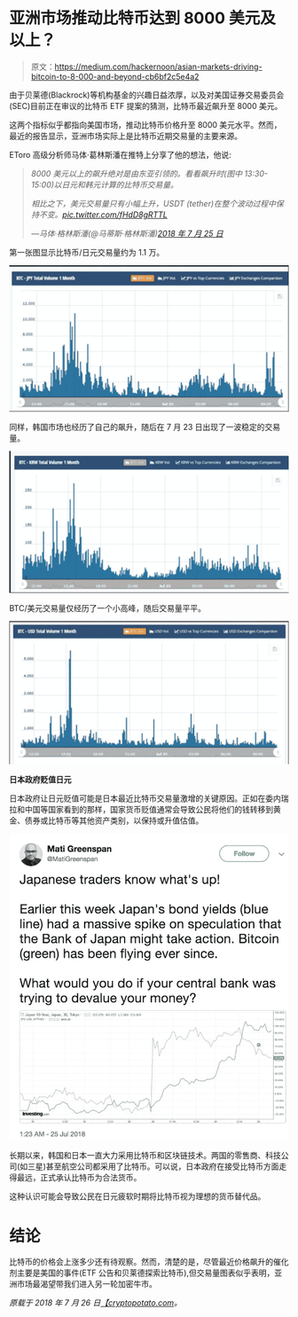 # 亚洲市场推动比特币达到 8000 美元及以上？

> 原文：<https://medium.com/hackernoon/asian-markets-driving-bitcoin-to-8-000-and-beyond-cb6bf2c5e4a2>

由于贝莱德(Blackrock)等机构基金的兴趣日益浓厚，以及对美国证券交易委员会(SEC)目前正在审议的比特币 ETF 提案的猜测，比特币最近飙升至 8000 美元。

这两个指标似乎都指向美国市场，推动比特币价格升至 8000 美元水平。然而，最近的报告显示，亚洲市场实际上是比特币近期交易量的主要来源。

EToro 高级分析师马体·葛林斯潘在推特上分享了他的想法，他说:

> *8000 美元以上的飙升绝对是由东亚引领的。看看飙升时(图中 13:30-15:00)以日元和韩元计算的比特币交易量。*
> 
> *相比之下，美元交易量只有小幅上升，USDT (tether)在整个波动过程中保持不变。*[*pic.twitter.com/fHdD8gRTTL*](https://t.co/fHdD8gRTTL)
> 
> *—马体·格林斯潘(@马蒂斯·格林斯潘)*[*2018 年 7 月 25 日*](https://twitter.com/MatiGreenspan/status/1022026519231774720?ref_src=twsrc%5Etfw)

第一张图显示比特币/日元交易量约为 1.1 万。

![](img/b72ba99cb616de02c4c08199126e59c3.png)

同样，韩国市场也经历了自己的飙升，随后在 7 月 23 日出现了一波稳定的交易量。

![](img/f3e24c71f2733003beeeeb23ed489004.png)

BTC/美元交易量仅经历了一个小高峰，随后交易量平平。

![](img/1e2b75316146e583d8ab41cce4fee09f.png)

**日本政府贬值日元**

日本政府让日元贬值可能是日本最近比特币交易量激增的关键原因。正如在委内瑞拉和中国等国家看到的那样，国家货币贬值通常会导致公民将他们的钱转移到黄金、债券或比特币等其他资产类别，以保持或升值估值。

![](img/57e069c1f6c9c6da9e8e2b6abf9d5519.png)

长期以来，韩国和日本一直大力采用比特币和区块链技术。两国的零售商、科技公司(如三星)甚至航空公司都采用了比特币。可以说，日本政府在接受比特币方面走得最远，正式承认比特币为合法货币。

这种认识可能会导致公民在日元疲软时期将比特币视为理想的货币替代品。

# 结论

比特币的价格会上涨多少还有待观察。然而，清楚的是，尽管最近价格飙升的催化剂主要是美国的事件(ETF 公告和贝莱德探索比特币),但交易量图表似乎表明，亚洲市场最渴望带我们进入另一轮加密牛市。

*原载于 2018 年 7 月 26 日*[*【cryptopotato.com*](https://cryptopotato.com/asian-markets-driving-bitcoin-to-8000-and-beyond/)*。*